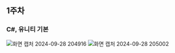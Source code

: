 ## 1주차
### C#, 유니티 기본
![화면 캡처 2024-09-28 204916](https://github.com/user-attachments/assets/5a42a544-368b-4aaa-9726-10433de7d4e7) 
![화면 캡처 2024-09-28 205002](https://github.com/user-attachments/assets/0d169546-26b4-4a4a-8329-13da83b6ccd2)
